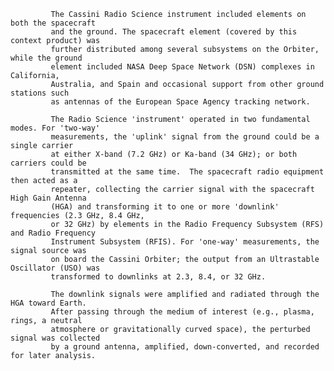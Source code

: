 
             The Cassini Radio Science instrument included elements on both the spacecraft
             and the ground. The spacecraft element (covered by this context product) was 
             further distributed among several subsystems on the Orbiter, while the ground 
             element included NASA Deep Space Network (DSN) complexes in California, 
             Australia, and Spain and occasional support from other ground stations such 
             as antennas of the European Space Agency tracking network.
 
             The Radio Science 'instrument' operated in two fundamental modes. For 'two-way' 
             measurements, the 'uplink' signal from the ground could be a single carrier 
             at either X-band (7.2 GHz) or Ka-band (34 GHz); or both carriers could be 
             transmitted at the same time.  The spacecraft radio equipment then acted as a
             repeater, collecting the carrier signal with the spacecraft High Gain Antenna 
             (HGA) and transforming it to one or more 'downlink' frequencies (2.3 GHz, 8.4 GHz, 
             or 32 GHz) by elements in the Radio Frequency Subsystem (RFS) and Radio Frequency
             Instrument Subsystem (RFIS). For 'one-way' measurements, the signal source was 
             on board the Cassini Orbiter; the output from an Ultrastable Oscillator (USO) was 
             transformed to downlinks at 2.3, 8.4, or 32 GHz.   
             
             The downlink signals were amplified and radiated through the HGA toward Earth.
             After passing through the medium of interest (e.g., plasma, rings, a neutral 
             atmosphere or gravitationally curved space), the perturbed signal was collected  
             by a ground antenna, amplified, down-converted, and recorded for later analysis.
        